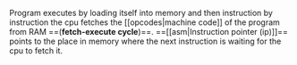 Program executes by loading itself into memory and then instruction by instruction the cpu fetches the [[opcodes|machine code]] of the program from RAM ==(**fetch-execute cycle**)==.
==[[asm|Instruction pointer (ip)]]== points to the place in memory where the next instruction is waiting for the cpu to fetch it.